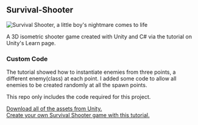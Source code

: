 ## Survival-Shooter

![Survival Shooter, a little boy's nightmare comes to life](https://user-images.githubusercontent.com/22779199/40451952-4a85bde4-5eae-11e8-8f8c-73e8bd4754f1.jpg)

A 3D isometric shooter game created with Unity and C# via the tutorial on Unity's Learn page.

### Custom Code  

The tutorial showed how to instantiate enemies from three points, a different enemy(class) at each point.  I added some code to allow all enemies to be created randomly at all the spawn points.

This repo only includes the code required for this project.  

<a href="https://assetstore.unity.com/packages/essentials/tutorial-projects/survival-shooter-tutorial-40756">Download all of the assets from Unity.</a>  
<a href="https://unity3d.com/learn/tutorials/s/survival-shooter-tutorial">Create your own Survival Shooter game with this tutorial.</a>

